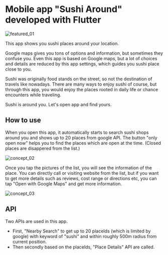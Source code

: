 # Mobile app "Sushi Around" developed with Flutter

![featured_01](https://user-images.githubusercontent.com/61837814/191573218-df9dfe91-5082-43bd-b6ec-666c982b0ccb.png)


This app shows you sushi places around your location.

Google maps gives you tons of options and information, but sometimes they confuse you. Even this app is based on Google maps, but a lot of choices and details are reduced by this app settings, which guides you sushi place close to you. 

Sushi was originally food stands on the street, so not the destination of travels like nowadays. There are many ways to enjoy sushi of course, but through this app, you would enjoy the places rooted in daily life or chance encounters while traveling.

Sushi is around you. Let's open app and find yours.


## How to use

When you open this app, it automatically starts to search sushi shops around you and shows up to 20 places from google API.
The button "only open now" helps you to find the places which are open at the time. (Closed places are disappered from the list.)


![concept_02](https://user-images.githubusercontent.com/61837814/191573279-7b1e4c3c-2cb2-4f06-98b1-9ae2f3d12eed.png)

Once you tap the pictures of the list, you will see the information of the place. You can directly call or visiting website from the list, but if you want to get more details such as reviews, cost range or directions etc, you can tap "Open with Google Maps" and get more information.

![concept_03](https://user-images.githubusercontent.com/61837814/191573342-44ac25fa-c694-43e4-be30-b1c5a9e692ea.png)



## API

Two APIs are used in this app.
- First, "Nearby Search" to get up to 20 placeIds (which is limited by google) with keyword of "sushi" and within roughly 500m radius from current position.
- Then secondly based on the placeIds, "Place Details" API are called.


